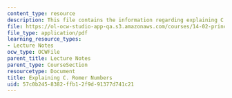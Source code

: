 ```yaml
---
content_type: resource
description: This file contains the information regarding explaining C. romer numbers.
file: https://ol-ocw-studio-app-qa.s3.amazonaws.com/courses/14-02-principles-of-macroeconomics-spring-2014/57c0b2458382ffb12f9d91377d741c21_MIT14_02S14_Roomer_Num.pdf
file_type: application/pdf
learning_resource_types:
- Lecture Notes
ocw_type: OCWFile
parent_title: Lecture Notes
parent_type: CourseSection
resourcetype: Document
title: Explaining C. Romer Numbers
uid: 57c0b245-8382-ffb1-2f9d-91377d741c21
---
```


